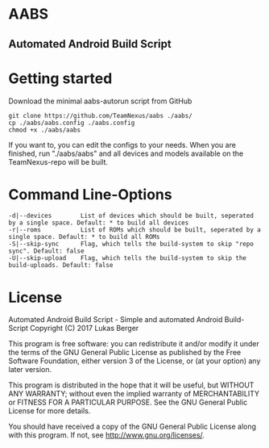 AABS
==========
Automated Android Build Script
----------

Getting started
==========
Download the minimal aabs-autorun script from GitHub

	git clone https://github.com/TeamNexus/aabs ./aabs/
	cp ./aabs/aabs.config ./aabs.config
	chmod +x ./aabs/aabs

If you want to, you can edit the configs to your needs.
When you are finished, run "./aabs/aabs" and all devices
and models available on the TeamNexus-repo will be built.

Command Line-Options
==========

	-d|--devices		List of devices which should be built, seperated by a single space. Default: * to build all devices
	-r|--roms			List of ROMs which should be built, seperated by a single space. Default: * to build all ROMs
	-S|--skip-sync		Flag, which tells the build-system to skip "repo sync". Default: false
	-U|--skip-upload	Flag, which tells the build-system to skip the build-uploads. Default: false

License
==========
Automated Android Build Script - Simple and automated Android Build-Script
Copyright (C) 2017  Lukas Berger

This program is free software: you can redistribute it and/or modify
it under the terms of the GNU General Public License as published by
the Free Software Foundation, either version 3 of the License, or
(at your option) any later version.

This program is distributed in the hope that it will be useful,
but WITHOUT ANY WARRANTY; without even the implied warranty of
MERCHANTABILITY or FITNESS FOR A PARTICULAR PURPOSE.  See the
GNU General Public License for more details.

You should have received a copy of the GNU General Public License
along with this program.  If not, see <http://www.gnu.org/licenses/>.
